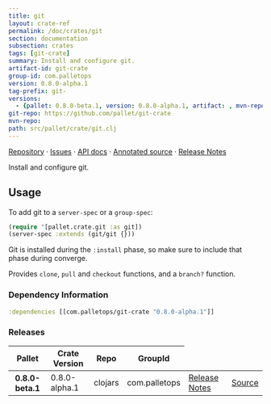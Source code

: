 ```yaml
---
title: git
layout: crate-ref
permalink: /doc/crates/git
section: documentation
subsection: crates
tags: [git-crate]
summary: Install and configure git.
artifact-id: git-crate
group-id: com.palletops
version: 0.8.0-alpha.1
tag-prefix: git-
versions:
  - {pallet: 0.8.0-beta.1, version: 0.8.0-alpha.1, artifact: , mvn-repo: , group-id: com.palletops, artifact-id: git-crate, source-path: src/pallet/crate/git.clj}
git-repo: https://github.com/pallet/git-crate
mvn-repo: 
path: src/pallet/crate/git.clj
---
```


[Repository](https://github.com/pallet/git-crate) &#xb7;
[Issues](https://github.com/pallet/git-crate/issues) &#xb7;
[API docs](http://palletops.com/git-crate/0.8/api) &#xb7;
[Annotated source](http://palletops.com/git-crate/0.8/annotated/uberdoc.html) &#xb7;
[Release Notes](https://github.com/pallet/git-crate/blob/develop/ReleaseNotes.md)

Install and configure git.

## Usage

To add git to a `server-spec` or a `group-spec`:

``` clojure
(require '[pallet.crate.git :as git])
(server-spec :extends (git/git {}))
```

Git is installed during the `:install` phase, so make sure to include
that phase during converge.

Provides `clone`, `pull` and `checkout` functions, and a `branch?` function.


### Dependency Information

``` clojure
:dependencies [[com.palletops/git-crate "0.8.0-alpha.1"]]
```

### Releases

<table>
<thead>
  <tr><th>Pallet</th><th>Crate Version</th><th>Repo</th><th>GroupId</th></tr>
</thead>
<tbody>
  <tr>
    <th>0.8.0-beta.1</th>
    <td>0.8.0-alpha.1</td>
    <td>clojars</td>
    <td>com.palletops</td>
    <td><a href='https://github.com/pallet/git-crate/blob/git-0.8.0-alpha.1/ReleaseNotes.md'>Release Notes</a></td>
    <td><a href='https://github.com/pallet/git-crate/blob/git-0.8.0-alpha.1/'>Source</a></td>
  </tr>
</tbody>
</table>
